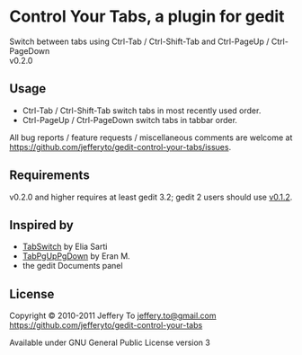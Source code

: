 # Control Your Tabs, a plugin for gedit #

Switch between tabs using Ctrl-Tab / Ctrl-Shift-Tab and
Ctrl-PageUp / Ctrl-PageDown  
v0.2.0

## Usage ##

*   Ctrl-Tab / Ctrl-Shift-Tab switch tabs in most recently used order.
*   Ctrl-PageUp / Ctrl-PageDown switch tabs in tabbar order.

All bug reports / feature requests / miscellaneous comments are welcome
at <https://github.com/jefferyto/gedit-control-your-tabs/issues>.

## Requirements ##

v0.2.0 and higher requires at least gedit 3.2; gedit 2 users should use [v0.1.2][].

## Inspired by ##

*   [TabSwitch][] by Elia Sarti
*   [TabPgUpPgDown][] by Eran M.
*   the gedit Documents panel

## License ##

Copyright &copy; 2010-2011 Jeffery To <jeffery.to@gmail.com>  
<https://github.com/jefferyto/gedit-control-your-tabs>

Available under GNU General Public License version 3


[v0.1.2]: https://github.com/jefferyto/gedit-control-your-tabs/zipball/v0.1.2
[TabSwitch]: http://live.gnome.org/Gedit/Plugins?action=AttachFile&do=get&target=tabswitch.tar.gz
[TabPgUpPgDown]: http://live.gnome.org/Gedit/Plugins?action=AttachFile&do=get&target=tabpgupdown.tar.gz
